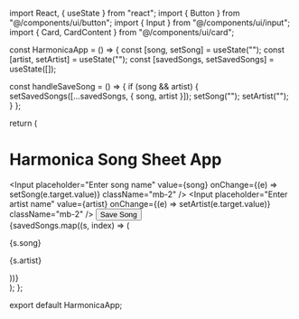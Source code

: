 import React, { useState } from "react";
import { Button } from "@/components/ui/button";
import { Input } from "@/components/ui/input";
import { Card, CardContent } from "@/components/ui/card";

const HarmonicaApp = () => {
  const [song, setSong] = useState("");
  const [artist, setArtist] = useState("");
  const [savedSongs, setSavedSongs] = useState([]);

  const handleSaveSong = () => {
    if (song && artist) {
      setSavedSongs([...savedSongs, { song, artist }]);
      setSong("");
      setArtist("");
    }
  };

  return (
    <div className="p-4 max-w-xl mx-auto">
      <h1 className="text-xl font-bold mb-4">Harmonica Song Sheet App</h1>
      <Input
        placeholder="Enter song name"
        value={song}
        onChange={(e) => setSong(e.target.value)}
        className="mb-2"
      />
      <Input
        placeholder="Enter artist name"
        value={artist}
        onChange={(e) => setArtist(e.target.value)}
        className="mb-2"
      />
      <Button onClick={handleSaveSong} className="w-full mb-4">
        Save Song
      </Button>
      <div>
        {savedSongs.map((s, index) => (
          <Card key={index} className="mb-2">
            <CardContent>
              <p className="font-semibold">{s.song}</p>
              <p className="text-sm text-gray-600">{s.artist}</p>
            </CardContent>
          </Card>
        ))}
      </div>
    </div>
  );
};

export default HarmonicaApp;
